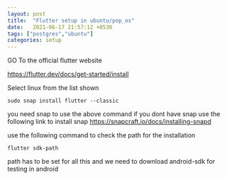 ```yaml
---
layout: post
title:  "Flutter setup in ubuntu/pop_os"
date:   2021-06-17 21:57:12 +0530
tags: ["postgres","ubuntu"]
categories: setup
---
```


GO To the official flutter website

https://flutter.dev/docs/get-started/install

Select linux from the list shown

```
sudo snap install flutter --classic

```

you need snap to use the above command if you dont have snap 
use the following link to install snap
https://snapcraft.io/docs/installing-snapd

use the following command to check the path for the installation
```
flutter sdk-path
```

path has to be set for all this and 
we need to download android-sdk for testing in android


